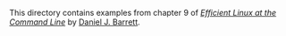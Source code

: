 This directory contains examples from chapter 9
of [*Efficient Linux at the Command Line*](https://efficientlinux.com/) by [Daniel J. Barrett](https://danieljbarrett.com).
